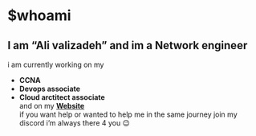 ﻿<!DOCTYPE html>
<html>

<head>
  <meta charset="utf-8">
  <meta name="viewport" content="width=device-width, initial-scale=1.0">
  <title>Welcome file</title>
  <link rel="stylesheet" href="https://stackedit.io/style.css" />
</head>

<body class="stackedit">
  <div class="stackedit__html"><h1 id="whoami">$whoami</h1>
<h2 id="i-am-ali-valizadeh-and-im-a-network-engineer">I am <strong>“Ali valizadeh”</strong> and im a Network engineer</h2>
<p>i am currently working on my</p>
<ul>
<li><strong>CCNA</strong></li>
<li><strong>Devops associate</strong></li>
<li><strong>Cloud arctitect associate</strong><br>
and on my  <strong><a href="https://alivzh.ir">Website</a></strong><br>
if you want help or wanted to help me in the same journey join my discord i’m always there 4 you 😉</li>
</ul>
</div>
</body>

</html>
